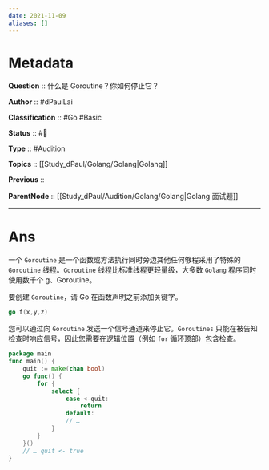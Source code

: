 ```yaml
---
date: 2021-11-09
aliases: []
---
```


# Metadata

**Question** :: 什么是 Goroutine？你如何停止它？

**Author** :: #dPaulLai

**Classification** :: #Go #Basic 

**Status** :: #🌱

**Type** :: #Audition 

**Topics** :: [[Study_dPaul/Golang/Golang|Golang]]

**Previous** ::

**ParentNode** :: [[Study_dPaul/Audition/Golang/Golang|Golang 面试题]]

---

# Ans
一个 `Goroutine` 是一个函数或方法执行同时旁边其他任何够程采用了特殊的 `Goroutine` 线程。`Goroutine` 线程比标准线程更轻量级，大多数 `Golang` 程序同时使用数千个 g、Goroutine。

要创建 `Goroutine`，请 Go 在函数声明之前添加关键字。
```go
go f(x,y,z)
```

您可以通过向 `Goroutine` 发送一个信号通道来停止它。`Goroutines` 只能在被告知检查时响应信号，因此您需要在逻辑位置（例如 `for` 循环顶部）包含检查。
```go
package main 
func main() { 
	quit := make(chan bool) 
	go func() {
		for {
			select {
				case <-quit:
					return 
				default: 
				// … 
			} 
		} 
	}()
	// … quit <- true 
}
```